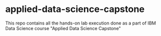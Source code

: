 # applied-data-science-capstone

This repo contains all the hands-on lab execution done as a part of IBM Data Science course "Applied Data Science Capstone"
